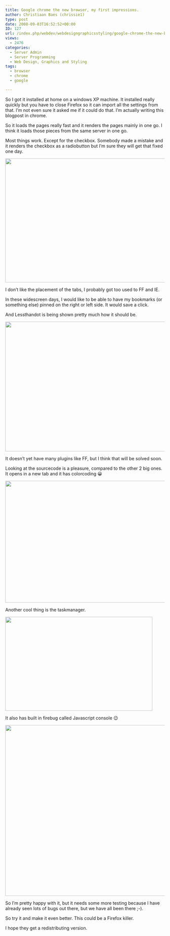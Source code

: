 ```yaml
---
title: Google chrome the new browser, my first impressions.
author: Christiaan Baes (chrissie1)
type: post
date: 2008-09-03T16:52:52+00:00
ID: 127
url: /index.php/webdev/webdesigngraphicsstyling/google-chrome-the-new-browser-my-first-i/
views:
  - 2476
categories:
  - Server Admin
  - Server Programming
  - Web Design, Graphics and Styling
tags:
  - browser
  - chrome
  - google

---
```

So I got it installed at home on a windows XP machine. It installed really quickly but you have to close Firefox so it can import all the settings from that. I&#8217;m not even sure it asked me if it could do that. I&#8217;m actually writing this blogpost in chrome.

So it loads the pages really fast and it renders the pages mainly in one go. I think it loads those pieces from the same server in one go. 

Most things work. Except for the checkbox. Somebody made a mistake and it renders the checkbox as a radiobutton but I&#8217;m sure they will get that fixed one day. 

<div class="image_block">
  <img src="https://lessthandot.z19.web.core.windows.net/wp-content/uploads/blogs/WebDev/ChromeLTD.jpg" alt="" title="" width="720" height="392" />
</div>

I don&#8217;t like the placement of the tabs, I probably got too used to FF and IE. 

In these widescreen days, I would like to be able to have my bookmarks (or something else) pinned on the right or left side. It would save a click.

And Lessthandot is being shown pretty much how it should be.

<div class="image_block">
  <img src="https://lessthandot.z19.web.core.windows.net/wp-content/uploads/blogs/WebDev/GoogleChrome.jpg" alt="" title="" width="609" height="410" />
</div>

It doesn&#8217;t yet have many plugins like FF, but I think that will be solved soon.

Looking at the sourcecode is a pleasure, compared to the other 2 big ones. It opens in a new tab and it has colorcoding 😀

<div class="image_block">
  <img src="https://lessthandot.z19.web.core.windows.net/wp-content/uploads/blogs/WebDev/ChromeLTDsource.jpg" alt="" title="" width="720" height="385" />
</div>

Another cool thing is the taskmanager. 

<div class="image_block">
  <img src="https://lessthandot.z19.web.core.windows.net/wp-content/uploads/blogs/WebDev/ChromeLTDtask.jpg" alt="" title="" width="465" height="297" />
</div>

It also has built in firebug called Javascript console 😉

<div class="image_block">
  <img src="https://lessthandot.z19.web.core.windows.net/wp-content/uploads/blogs/WebDev/ChromeLTDFirebug.jpg" alt="" title="" width="650" height="540" />
</div>

So I&#8217;m pretty happy with it, but it needs some more testing because I have already seen lots of bugs out there, but we have all been there ;-).

So try it and make it even better. This could be a Firefox killer.

I hope they get a redistributing version.